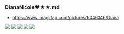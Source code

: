 ### DianaNicole❤★★.md
- https://www.imagefap.com/pictures/6046346/Diana
![]()

![](https://x.imagefapusercontent.com/u/Bill-75/6046346/383769061/Diana_2916pp_DianaNicole-153.jpg)
![](https://x.imagefapusercontent.com/u/Bill-75/6046346/1360518788/Diana_2916pp_DianaNicole-178.jpg)
![](https://x.imagefapusercontent.com/u/Bill-75/6046346/806585542/Diana_2916pp_DianaNicole-203.jpg)
![](https://x.imagefapusercontent.com/u/Bill-75/6046346/1717324644/Diana_2916pp_DianaNicole-208.jpg)
![](https://x.imagefapusercontent.com/u/Bill-75/6046346/1820322263/Diana_2916pp_DianaNicole-267.jpg)
